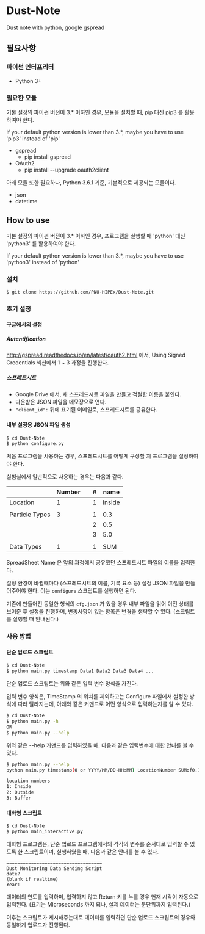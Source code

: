 # Dust-Note
Dust note with python, google gspread

## 필요사항

### 파이썬 인터프리터
* Python 3+

### 필요한 모듈
기본 설정의 파이썬 버전이 3.* 이하인 경우, 모듈을 설치할 때, pip 대신 pip3 를 활용하여야 한다.

If your default python version is lower than 3.*, maybe you have to use 'pip3' instead of 'pip'

* gspread
	* pip install gspread
* OAuth2
	* pip install --upgrade oauth2client

아래 모듈 또한 필요하나, Python 3.6.1 기준, 기본적으로 제공되는 모듈이다.

* json
* datetime



## How to use
기본 설정의 파이썬 버전이 3.* 이하인 경우, 프로그램을 실행할 때 'python' 대신 'python3' 를 활용하여야 한다.

If your default python version is lower than 3.*, maybe you have to use 'python3' instead of 'python'

### 설치

```bash
$ git clone https://github.com/PNU-HIPEx/Dust-Note.git
```

### 초기 설정
#### 구글에서의 설정
##### Autentification
<http://gspread.readthedocs.io/en/latest/oauth2.html>
에서, Using Signed Credentials 섹션에서 1 ~ 3 과정을 진행한다.

##### 스프레드시트
* Google Drive 에서, 새 스프레드시트 파일을 만들고 적절한 이름을 붙인다.
* 다운받은 JSON 파일을 메모장으로 연다.
* ``"client_id":`` 뒤에 표기된 이메일로, 스프레드시트를 공유한다.

#### 내부 설정용 JSON 파일 생성
```bash
$ cd Dust-Note
$ python configure.py
```
처음 프로그램을 사용하는 경우, 스프레드시트를 어떻게 구성할 지 프로그램을 설정하여야 한다.

실험실에서 일반적으로 사용하는 경우는 다음과 같다.

|                | Number |   | # | name   |
|----------------|--------|---|---|--------|
| Location       | 1      |   | 1 | Inside |
|                |        |   |   |        |
| Particle Types | 3      |   | 1 | 0.3    |
|                |        |   | 2 | 0.5    |
|                |        |   | 3 | 5.0    |
|                |        |   |   |        |
| Data Types     | 1      |   | 1 | SUM    |

SpreadSheet Name 은 앞의 과정에서 공유했던 스프레드시트 파일의 이름을 입력한다.

설정 환경이 바뀔때마다 (스프레드시트의 이름, 기록 요소 등) 설정 JSON 파일을 만들어주어야 한다. 이는 ```configure``` 스크립트를 실행하면 된다.

기존에 만들어진 동일한 형식의 ```cfg.json``` 가 있을 경우 내부 파일을 읽어 이전 상태를 보여준 후 설정을 진행하며, 변동사항이 없는 항목은 변경을 생략할 수 있다. (스크립트를 실행할 때 안내된다.)



### 사용 방법
#### 단순 업로드 스크립트
```bash
$ cd Dust-Note
$ python main.py timestamp Data1 Data2 Data3 Data4 ...
```
단순 업로드 스크립트는 위와 같은 입력 변수 양식을 가진다.

입력 변수 양식은, TimeStamp 의 위치를 제외하고는 Configure 파일에서 설정한 방식에 따라 달라지는데, 아래와 같은 커맨드로 어떤 양식으로 입력하는지를 알 수 있다.

```bash
$ cd Dust-Note
$ python main.py -h
OR
$ python main.py --help
```

위와 같은 --help 커맨드를 입력하였을 때, 다음과 같은 입력변수에 대한 안내를 볼 수 있다.

```bash
$ python main.py --help
python main.py timestamp(0 or YYYY/MM/DD-HH:MM) LocationNumber SUMof0.1um SUMof0.3um SUMof5.0um

location numbers
1: Inside
2: Outside
3: Buffer
```


#### 대화형 스크립트
```bash
$ cd Dust-Note
$ python main_interactive.py
```

대화형 프로그램은, 단순 업로드 프로그램에서의 각각의 변수를 순서대로 입력할 수 있도록 한 스크립트이며, 실행하였을 때, 다음과 같은 안내를 볼 수 있다.

```
===================================
Dust Monitoring Data Sending Script
date?
(blank if realtime)
Year:
```
데이터의 연도를 입력하며, 입력하지 않고 Return 키를 누를 경우 현재 시각이 자동으로 입력된다. (표기는 Microseconds 까지 되나, 실제 데이터는 분단위까지 입력된다.)

이후는 스크립트가 제시해주는대로 데이터를 입력하면 단순 업로드 스크립트의 경우와 동일하게 업로드가 진행된다.
